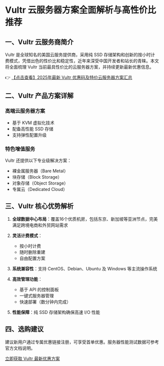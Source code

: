 # Vultr 云服务器方案全面解析与高性价比推荐

## 一、Vultr 云服务商简介

Vultr 是全球知名的美国云服务提供商，采用纯 SSD 存储架构和创新的按小时计费模式，凭借出色的性价比和稳定性，近年来深受中国开发者和站长的青睐。本文将全面梳理 Vultr 当前最具性价比的云服务器方案，并持续更新最新优惠信息。

👉 [【点击查看】2025年最新 Vultr 优惠码及特价云服务器方案汇总](https://bit.ly/VuLtr)

## 二、Vultr 产品方案详解

### 高端云服务器方案
- 基于 KVM 虚拟化技术
- 配备高性能 SSD 存储
- 支持弹性配置升级

### 特色增值服务
Vultr 还提供以下专业级解决方案：
- 裸金属服务器（Bare Metal）
- 块存储（Block Storage）
- 对象存储（Object Storage）
- 专属云（Dedicated Cloud）

## 三、Vultr 核心优势解析

1. **全球数据中心布局**：覆盖16个优质机房，包括东京、新加坡等亚洲节点，完美满足跨境电商和外贸网站需求

2. **灵活计费模式**：
   - 按小时计费
   - 随时删除重建
   - 自由配置方案

3. **系统兼容性**：支持 CentOS、Debian、Ubuntu 及 Windows 等主流操作系统

4. **高效管理功能**：
   - 基于 API 的控制面板
   - 一键式服务器管理
   - 快速部署（数分钟内完成）

5. **性能保障**：纯 SSD 存储架构确保高速 I/O 性能

## 四、选购建议

建议新用户通过专属优惠链接注册，可享受首单优惠。服务器性能测试数据可参考官方文档说明。

[立即获取 Vultr 最新优惠方案](https://bit.ly/VuLtr)